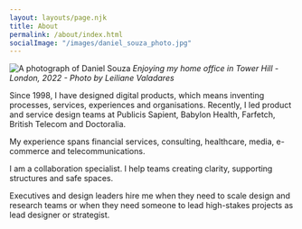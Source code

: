 ```yaml
---
layout: layouts/page.njk
title: About
permalink: /about/index.html
socialImage: "/images/daniel_souza_photo.jpg"
---
```

![A photograph of Daniel Souza](/images/daniel_souza_photo.jpg "A photograph of Daniel Souza ")
*Enjoying my home office in Tower Hill - London, 2022 - Photo by Leiliane Valadares*

Since 1998, I have designed digital products, which means inventing processes, services, experiences and organisations. 
Recently, I led product and service design teams at Publicis Sapient, Babylon Health, Farfetch, British Telecom and Doctoralia. 

My experience spans financial services, consulting, healthcare, media, e-commerce and telecommunications.

I am a collaboration specialist. I help teams creating clarity, supporting structures and safe spaces. 

Executives and design leaders hire me when they need to scale design and research teams or when they need someone to lead high-stakes projects as lead designer or strategist.   
